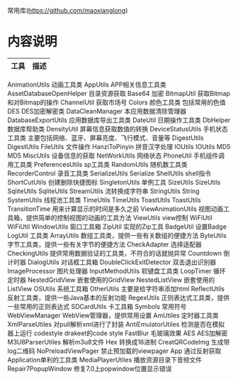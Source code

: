 

常用库(https://github.com/maoxianglong)

# 内容说明
 工具 | 描述
 ---  | ---

AnimationUtils   动画工具类
AppUtils  APP相关信息工具类
AssetDatabaseOpenHelper   目录资源获取
Base64   加密
BitmapUtil   获取Bitmap和对Bitmap的操作
ChannelUtil   获取市场号
Colors   颜色工具类 包括常用的色值
DES   DES加密解密类
DataCleanManager   本应用数据清除管理器
DatabaseExportUtils   应用数据库导出工具类
DateUtil   日期操作工具类
DbHelper   数据库帮助类
DensityUtil   屏幕信息获取数值的转换
DeviceStatusUtils   手机状态工具类 主要包括网络、蓝牙、屏幕亮度、飞行模式、音量等
DigestUtils   DigestUtils
FileUtils   文件操作
HanziToPinyin   拼音汉字处理
IOUtils   IOUtils
MD5   MD5
MiscUtils   设备信息的获取
NetWorkUtils    网络状态
PhoneUtil    手机组件调用工具类
PreferencesUtils   sp工具类
RandomUtils    随机数工具类
RecorderControl   录音工具类
SerializeUtils    Serialize
ShellUtils    shell指令
ShortCutUtils   创建删除快捷图标
SingletonUtils   单例工具
SizeUtils   SizeUtils
SqliteUtils   SqliteUtils
StreamUtils   流转换成字符串
StringUtils   String
SystemUtils   线程池工具类
TimeUtils   TimeUtils
ToastUtils   ToastUtils
TransitionTime   用来计算显示的时间是多久之前
ViewAnimationUtils   视图动画工具箱，提供简单的控制视图的动画的工具方法
ViewUtils   view控制
WiFiUtil    WiFiUtil
WindowUtils   窗口工具箱
ZipUtil   实现的Zip工具
BadgeUtil   设置Badge
LogUtil   工具类
ArrayUtils   数组工具类，提供一些有关数组的便捷方法
ByteUtils   字节工具类，提供一些有关字节的便捷方法
CheckAdapter   选择适配器
CheckingUtils   提供常用数据验证的工具类，不符合的话就抛异常
Countdown   倒计时器
DialogUtils   对话框工具箱
DoubleClickExitDetector   双击退出识别器
ImageProcessor   图片处理器
InputMethodUtils   软键盘工具类
LoopTimer   循环定时器
NestedGridView   嵌套使用的GridView
NestedListView   嵌套使用的ListView
OSUtils   系统工具箱
OtherUtils  主要是给字符串添加html
ReflectUtils   反射工具类，提供一些Java基本的反射功能
RegexUtils   正则表达式工具类，提供一些常用的正则表达式
SDCardUtils   卡工具箱
Symbols   常用符号
WebViewManager   WebView管理器，提供常用设置
AmUtiles   定时器工具类
XmlParseUtiles   对pull解析xml进行了封装
AntiEmulatorUtiles   检测是否在模拟器上运行
codestyle   drakeet的code style
FastBlur    毛玻璃效果
AES   AES加解密
M3U8ParserUtiles   解析m3u8文件
Hex   转换成16进制
CreatQRCodeImg   生成带log二维码
NoPreloadViewPager   禁止预加载的viewpager
App   通过反射获取Application单利的工具类
MediaPlayerUtiles   播放资源目录下音频文件
Repair7PopupWindow   修复7.0上popwindow位置显示错误


